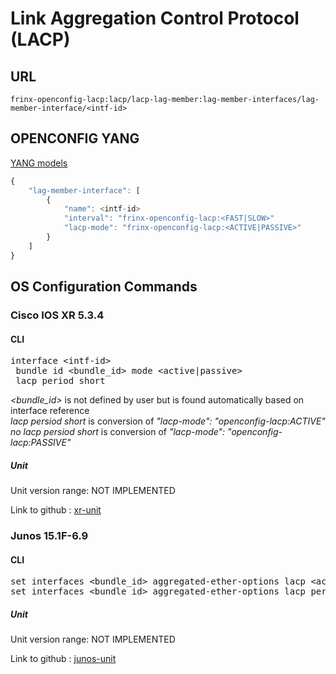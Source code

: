 # Link Aggregation Control Protocol (LACP)

## URL

```
frinx-openconfig-lacp:lacp/lacp-lag-member:lag-member-interfaces/lag-member-interface/<intf-id>
```

## OPENCONFIG YANG

[YANG models](https://github.com/FRINXio/openconfig/tree/master/snmp/src/main/yang)

```javascript
{
    "lag-member-interface": [
        {
            "name": <intf-id>
            "interval": "frinx-openconfig-lacp:<FAST|SLOW>"
            "lacp-mode": "frinx-openconfig-lacp:<ACTIVE|PASSIVE>"
        }
    ]
}

```

## OS Configuration Commands

### Cisco IOS XR 5.3.4

#### CLI

<pre>
interface &lt;intf-id&gt;
 bundle id &lt;bundle_id&gt; mode &lt;active|passive&gt;
 lacp period short
</pre>

*<bundle_id>* is not defined by user but is found automatically based
on interface reference  
*lacp persiod short* is conversion of *"lacp-mode": "openconfig-lacp:ACTIVE"*  
*no lacp persiod short* is conversion of *"lacp-mode": "openconfig-lacp:PASSIVE"*

##### Unit

Unit version range: NOT IMPLEMENTED

Link to github : [xr-unit]()

### Junos 15.1F-6.9

#### CLI

<pre>
set interfaces &lt;bundle_id&gt; aggregated-ether-options lacp &lt;active|passive&gt;
set interfaces &lt;bundle_id&gt; aggregated-ether-options lacp periodic &lt;fast|slow&gt;
</pre>

##### Unit

Unit version range: NOT IMPLEMENTED

Link to github : [junos-unit]()
